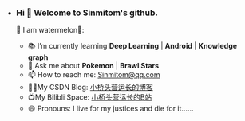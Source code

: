 - ### Hi 👋 Welcome to Sinmitom's github.

  🍬 I am watermelon🍉:
  
  - 📚 I’m currently learning **Deep Learning** | **Android** | **Knowledge graph**
  - 💬 Ask me about **Pokemon** | **Brawl Stars**
  - 📫 How to reach me: [Sinmitom@qq.com](mailto://Sinmitom@qq.com)
  - ✍🏻My CSDN Blog:  [小桥头营运长的博客](https://blog.csdn.net/qq_43466883?type=blog)
  - 📺My Bilibli Space: [小桥头营运长的B站](https://space.bilibili.com/385139871?spm_id_from=333.1007.0.0)
  - 😄 Pronouns: I live for my justices and die for it……
  
    
  
   
